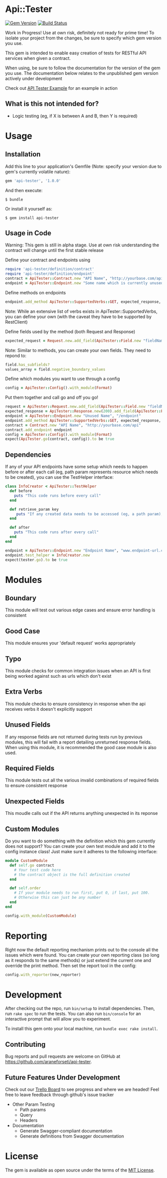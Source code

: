 # Api::Tester
[![Gem Version](https://badge.fury.io/rb/api-tester.svg)](https://badge.fury.io/rb/api-tester)
[![Build Status](https://travis-ci.org/araneforseti/api-tester.svg?branch=master)](https://travis-ci.org/araneforseti/api-tester)

Work in Progress! Use at own risk, definitely not ready
for prime time! To isolate your project from the changes, be sure to specify which gem version you use.

This gem is intended to enable easy creation of tests for
RESTful API services when given a contract.

When using, be sure to follow the documentation for the version of the gem you use. The documentation below
relates to the unpublished gem version actively under development

Check out [API Tester Example](https://github.com/araneforseti/example_api-tester) for an example in action


## What is this not intended for?

- Logic testing (eg, if X is between A and B, then Y is
required)

# Usage
## Installation

Add this line to your application's Gemfile (Note: specify your version due to gem's currently volatile nature):

```ruby
gem 'api-tester', '1.0.0'
```

And then execute:

    $ bundle

Or install it yourself as:

    $ gem install api-tester

## Usage in Code

Warning: This gem is still in alpha stage. Use at own risk
understanding the contract will change until the first
stable release

Define your contract and endpoints using
```ruby
require 'api-tester/definition/contract'
require 'api-tester/definition/endpoint'
contract = ApiTester::Contract.new "API Name", "http://yourbase.com/api"
endpoint = ApiTester::Endpoint.new "Some name which is currently unused", "/endpoint" 
```

Define methods on endpoints

```ruby
endpoint.add_method ApiTester::SupportedVerbs::GET, expected_response, expected_request
```
Note: While an extensive list of verbs exists in ApiTester::SupportedVerbs, you can define your own (with the caveat they have to be supported by RestClient)

Define fields used by the method (both Request and Response)
```ruby
expected_request = Request.new.add_field(ApiTester::Field.new "fieldName")
```
Note: Similar to methods, you can create your own fields.
They need to repond to:
```ruby
field.has_subfields?
values_array = field.negative_boundary_values
```

Define which modules you want to use through a config
```ruby
config = ApiTester::Config().with_module(Format)
```

Put them together and call go and off you go!
```ruby
request = ApiTester::Request.new.add_field(ApiTester::Field.new "fieldName")
expected_response = ApiTester::Response.new(200).add_field(ApiTester::Field.new "fieldName")
endpoint = ApiTester::Endpoint.new "Unused Name", "/endpoint"
endpoint.add_method ApiTester::SupportedVerbs::GET, expected_response, request
contract = Contract.new "API Name", "http://yourbase.com/api"
contract.add_endpoint endpoint
config = ApiTester::Config().with_module(Format)
expect(ApiTester.go(contract, config)).to be true

```

## Dependencies

If any of your API endpoints have some setup which needs to happen before or after each call (eg, path param represents resource which needs to be created), you can use the TestHelper interface:

```ruby
class InfoCreator < ApiTester::TestHelper
  def before
    puts "This code runs before every call"
  end

  def retrieve_param key
     puts "If any created data needs to be accessed (eg, a path param), allow it to be retrieved here"
  end

  def after
    puts "This code runs after every call"
  end
end

endpoint = ApiTester::Endpoint.new "Endpoint Name", "www.endpoint-url.com"
endpoint.test_helper = InfoCreator.new
expect(tester.go).to be true
```  

# Modules
## Boundary
This module will test out various edge cases and
ensure error handling is consistent

## Good Case
This module ensures your 'default request' works
appropriately

## Typo
This module checks for common integration issues when an
API is first being worked against such as urls which don't
exist

## Extra Verbs
This module checks to ensure consistency in response when
the api receives verbs it doesn't explicitly support

## Unused Fields
If any response fields are not returned during tests run
by previous modules, this will fail with a report
detailing unreturned response fields. When using this
module, it is recommended the good case module is also
used.

## Required Fields
This module tests out all the various invalid combinations of required fields to ensure consistent response

## Unexpected Fields
This moudle calls out if the API returns anything unexpected in its reponse

## Custom Modules
Do you want to do something with the definition which this gem currently does not support?
You can create your own test module and add it to the config instance class!
Just make sure it adheres to the following interface:
```ruby
module CustomModule
  def self.go contract
    # Your test code here    
    # the contract object is the full definition created
  end

  def self.order
    # If your module needs to run first, put 0, if last, put 100.
    # Otherwise this can just be any number
  end
end  

config.with_module(CustomModule)
```

# Reporting
Right now the default reporting mechanism prints out to
the console all the issues which were found. You can
create your own reporting class (so long as it responds
to the same methods) or just extend the current one and
override the print method. Then set the report
tool in the config:
```ruby
config.with_reporter(new_reporter)
```

# Development

After checking out the repo, run `bin/setup` to install
dependencies. Then, run `rake spec` to run the tests.
You can also run `bin/console` for an interactive prompt
that will allow you to experiment.

To install this gem onto your local machine,
run `bundle exec rake install`.

## Contributing

Bug reports and pull requests are welcome on GitHub at
https://github.com/araneforseti/api-tester.

## Future Features Under Development
Check out our [Trello Board](https://trello.com/b/R3RtsJ2A/api-tester) to see progress and where we are headed!
Feel free to leave feedback through github's issue tracker

- Other Param Testing
    - Path params
    - Query
    - Headers
- Documentation
    - Generate Swagger-compliant documentation
    - Generate definitions from Swagger documentation

# License

The gem is available as open source under the terms
of the [MIT License](http://opensource.org/licenses/MIT).
